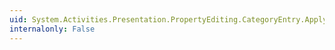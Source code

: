 ```yaml
---
uid: System.Activities.Presentation.PropertyEditing.CategoryEntry.ApplyFilter(System.Activities.Presentation.PropertyEditing.PropertyFilter)
internalonly: False
---
```


